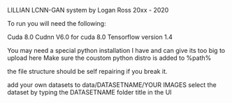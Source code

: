 LILLIAN LCNN-GAN system by Logan Ross 20xx - 2020

To run you will need the following:

Cuda 8.0
Cudnn V6.0 for cuda 8.0
Tensorflow version 1.4

You may need a special python installation I have and can give its too big to upload here
Make sure the coustom python distro is added to %path%

the file structure should be self repairing if you break it.

add your own datasets to data/DATASETNAME/YOUR IMAGES
select the dataset by typing the DATASETNAME folder title in the UI
